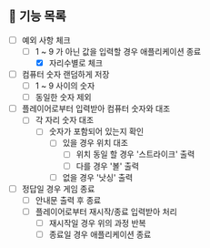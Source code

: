 ## 📃 기능 목록
- [ ] 예외 사항 체크
  - [ ] 1 ~ 9 가 아닌 값을 입력할 경우 애플리케이션 종료
    - [x] 자리수별로 체크

- [ ] 컴퓨터 숫자 랜덤하게 저장
  - [ ] 1 ~ 9 사이의 숫자
  - [ ] 동일한 숫자 제외

- [ ] 플레이어로부터 입력받아 컴퓨터 숫자와 대조
  - [ ] 각 자리 숫자 대조
    - [ ] 숫자가 포함되어 있는지 확인
      - [ ] 있을 경우 위치 대조
        - [ ] 위치 동일 할 경우 '스트라이크' 출력
        - [ ] 다를 경우 '볼' 출력
      - [ ] 없을 경우 '낫싱' 출력
      
- [ ] 정답일 경우 게임 종료
  - [ ] 안내문 출력 후 종료
  - [ ] 플레이어로부터 재시작/종료 입력받아 처리
    - [ ] 재시작일 경우 위의 과정 반복 
    - [ ] 종료일 경우 애플리케이션 종료
